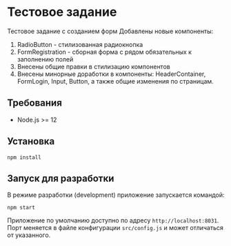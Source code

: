 # Тестовое задание

Тестовое задание с созданием форм
Добавлены новые компоненты: 
1. RadioButton - стилизованная радиокнопка
2. FormRegistration - сборная форма с рядом обязательных к заполнению полей
3. Внесены общие правки в стилизацию компонентов
4. Внесены минорные доработки в компоненты: HeaderContainer, FormLogin, Input, Button, а также общие изменения по страницам.  

## Требования

- Node.js >= 12

## Установка

`npm install`

## Запуск для разработки

В режиме разработки (development)  приложение запускается командой:

`npm start`

Приложение по умолчанию доступно по адресу `http://localhost:8031`.
Порт меняется в файле конфигурации `src/config.js` и может отличаться от указанного.
